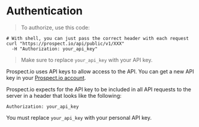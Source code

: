 # Authentication

> To authorize, use this code:

```shell
# With shell, you can just pass the correct header with each request
curl "https://prospect.io/api/public/v1/XXX"
  -H "Authorization: your_api_key"
```

> Make sure to replace `your_api_key` with your API key.

Prospect.io uses API keys to allow access to the API. You can get a new API key in your [Prospect.io account](https://prospect.io/api).

Prospect.io expects for the API key to be included in all API requests to the server in a header that looks like the following:

`Authorization: your_api_key`

<aside class="notice">
You must replace <code>your_api_key</code> with your personal API key.
</aside>
